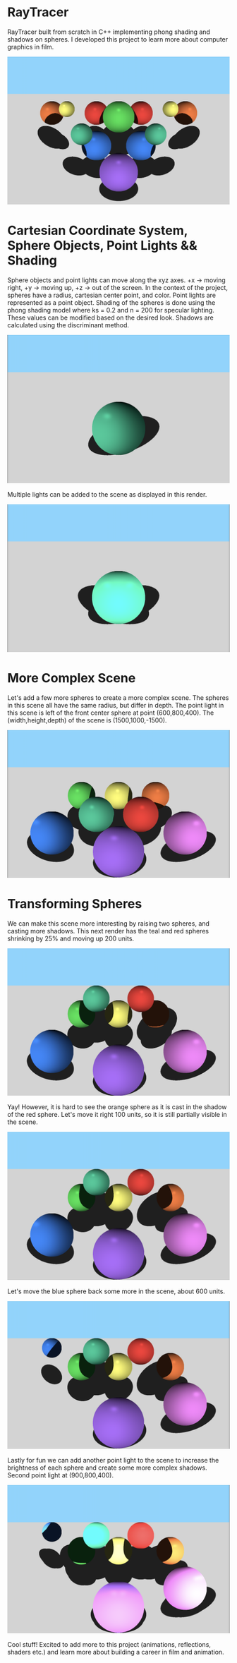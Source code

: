# RayTracer
RayTracer built from scratch in C++ implementing phong shading and shadows on spheres. I developed this project to learn more about computer graphics in film. 

![Cover](/imgs/cover.png)

# Cartesian Coordinate System, Sphere Objects, Point Lights && Shading
Sphere objects and point lights can move along the xyz axes.
+x -> moving right,
+y -> moving up,
+z -> out of the screen.
In the context of the project, spheres have a radius, cartesian center point, and color.
Point lights are represented as a point object. 
Shading of the spheres is done using the phong shading model where ks = 0.2 and n = 200 for specular lighting. These values can be modified based on the desired look.
Shadows are calculated using the discriminant method. 

![a1](/imgs/a1.png)

Multiple lights can be added to the scene as displayed in this render.

![a2](/imgs/a2.png)

# More Complex Scene
Let's add a few more spheres to create a more complex scene. The spheres in this scene all have the same radius, but differ in depth. The point light in this scene is left of the front center sphere at point (600,800,400).
The (width,height,depth) of the scene is (1500,1000,-1500).

![b1](/imgs/b1.png)

# Transforming Spheres
We can make this scene more interesting by raising two spheres, and casting more shadows. 
This next render has the teal and red spheres shrinking by 25% and moving up 200 units. 

![b2](/imgs/b2.png)

Yay! However, it is hard to see the orange sphere as it is cast in the shadow of the red sphere. Let's move it right 100 units, so it is still partially visible in the scene. 

![b3](/imgs/b3.png)

Let's move the blue sphere back some more in the scene, about 600 units.

![b4](/imgs/b4.png)

Lastly for fun we can add another point light to the scene to increase the brightness of each sphere and create some more complex shadows. Second point light at (900,800,400).

![b5](/imgs/b5.png)

Cool stuff! Excited to add more to this project (animations, reflections, shaders etc.) and learn more about building a career in film and animation. 
